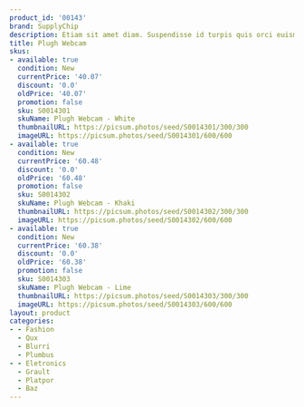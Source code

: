 ```yaml
---
product_id: '00143'
brand: SupplyChip
description: Etiam sit amet diam. Suspendisse id turpis quis orci euismod consequat.
title: Plugh Webcam
skus:
- available: true
  condition: New
  currentPrice: '40.07'
  discount: '0.0'
  oldPrice: '40.07'
  promotion: false
  sku: S0014301
  skuName: Plugh Webcam - White
  thumbnailURL: https://picsum.photos/seed/S0014301/300/300
  imageURL: https://picsum.photos/seed/S0014301/600/600
- available: true
  condition: New
  currentPrice: '60.48'
  discount: '0.0'
  oldPrice: '60.48'
  promotion: false
  sku: S0014302
  skuName: Plugh Webcam - Khaki
  thumbnailURL: https://picsum.photos/seed/S0014302/300/300
  imageURL: https://picsum.photos/seed/S0014302/600/600
- available: true
  condition: New
  currentPrice: '60.38'
  discount: '0.0'
  oldPrice: '60.38'
  promotion: false
  sku: S0014303
  skuName: Plugh Webcam - Lime
  thumbnailURL: https://picsum.photos/seed/S0014303/300/300
  imageURL: https://picsum.photos/seed/S0014303/600/600
layout: product
categories:
- - Fashion
  - Qux
  - Blurri
  - Plumbus
- - Eletronics
  - Grault
  - Platpor
  - Baz
---
```

